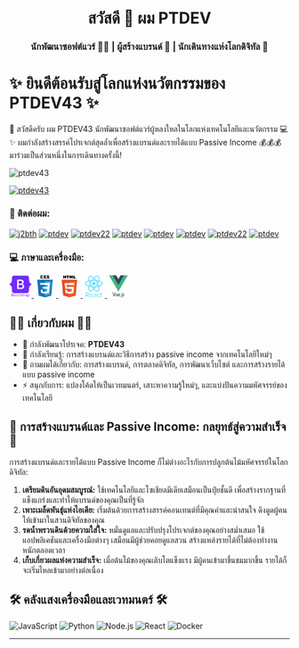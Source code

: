 <h1 align="center">สวัสดี 👋 ผม PTDEV</h1>
<h3 align="center">นักพัฒนาซอฟต์แวร์ 👨‍💻 | ผู้สร้างแบรนด์ 🚀 | นักเดินทางแห่งโลกดิจิทัล 🌌 </h3>

# ✨ ยินดีต้อนรับสู่โลกแห่งนวัตกรรมของ PTDEV43 ✨

👋 สวัสดีครับ ผม PTDEV43 นักพัฒนาซอฟต์แวร์ผู้หลงใหลในโลกแห่งเทคโนโลยีและนวัตกรรม 💻✨ ผมกำลังสร้างสรรค์โปรเจกต์สุดล้ำเพื่อสร้างแบรนด์และรายได้แบบ Passive Income 💰💰💰 มาร่วมเป็นส่วนหนึ่งในการเดินทางครั้งนี้!

<p align="left"> <img src="https://komarev.com/ghpvc/?username=ptdev43&label=Profile%20views&color=0e75b6&style=flat" alt="ptdev43" /> </p>

<p align="left"> <a href="https://github.com/ryo-ma/github-profile-trophy""><img src="https://github-profile-trophy.vercel.app/?username=ptdev43" alt="ptdev43" /></a> </p>

<h3 align="left">📲 ติดต่อผม:</h3>
<p align="left">
<a href="https://codepen.io/j2bth" target="blank"><img align="center" src="https://raw.githubusercontent.com/rahuldkjain/github-profile-readme-generator/master/src/images/icons/Social/codepen.svg" alt="j2bth" height="30" width="40" / ></a>
<a href="https://dev.to/ptdev" target="blank"><img align="center" src="https://raw.githubusercontent.com/rahuldkjain/github-profile-readme-generator/master/src/images/icons/Social/devto.svg" alt="ptdev" height="30" width="40" /></a>
<a href="https://twitter.com/ptdev22" target="blank"><img align="center" src=" https://raw.githubusercontent.com/rahuldkjain/github-profile-readme-generator/master/src/images/icons/Social/twitter.svg" alt="ptdev22" height="30" width="40" /></a>
<a href="https://linkedin.com/in/ptdev" target="blank"><img align="center" src="https://raw.githubusercontent.com/rahuldkjain/github-profile-readme-generator/master/src/images/icons/Social/linked-in-alt.svg" alt="ptdev" height="30" width="40" /></a>
<a href="https://codesandbox.com/ptdev" target="blank"><img align="center" src="https://raw.githubusercontent.com/rahuldkjain/github-profile-readme-generator/master/src/images/icons/Social/codesandbox.svg" alt="ptdev" height="30" width="40" /></a>
<a href="https://fb.com/ptdev" target="blank"><img align="center" src=" https://raw.githubusercontent.com/rahuldkjain/github-profile-readme-generator/master/src/images/icons/Social/facebook.svg" alt="ptdev" height="30" width="40" /></a>
<a href="https://instagram.com/ptdev22" target="blank"><img align="center" src="https://raw.githubusercontent.com/rahuldkjain/github-profile-readme-generator/master/src/images/icons/Social/instagram.svg" alt="ptdev22" height="30" width="40" /></a>
<a href="https://www.youtube.com/c/ptdev" target="blank"><img align="center" src="https://raw.githubusercontent.com/rahuldkjain/github-profile-readme-generator/master/src/images/icons/Social/youtube.svg" alt="ptdev" height="30" width="40" /></a>
</p>

<h3 align="left">💻 ภาษาและเครื่องมือ:</h3>
<p align="left"> <a href="https://getbootstrap.com" target="_blank" rel="noreferrer"> <img src="https://raw.githubusercontent.com/devicons/devicon/master/icons/bootstrap/bootstrap-plain-wordmark.svg" alt="bootstrap" width="40" height="40"/> </a> <a href="https://www.w3schools.com/css/" target="_blank" rel="noreferrer"> <img src="https://raw.githubusercontent.com/devicons/devicon/master/icons/css3/css3-original-wordmark.svg" alt="css3" width="40" height="40"/> </a> <a href="https://www.w3org/html/" target="_blank" rel="noreferrer"> <img src="https://raw.githubusercontent.com/devicons/devicon/master/icons/html5/html5-original-wordmark.svg" alt="html5" width="40" height="40"/> </a> <a href="https://reactjs.org/" target="_blank" rel="noreferrer"> <img src="https://raw.githubusercontent.com/devicons/devicon/master/icons/react/react-original-wordmark.svg" alt="react" width="40" height="40"/> </a> <a href="https://vuejs.org/" target="_blank" rel="noreferrer"> <img src="https://raw.githubusercontent.com/devicons/devicon/master/icons/vuejs/vuejs-original-wordmark.svg" alt="vuejs" width="40" height="40"/> </a> </p>

## 👨‍💻 เกี่ยวกับผม 👨‍💻

- 🔭 กำลังพัฒนาโปรเจค: **PTDEV43**
- 🌱 กำลังเรียนรู้: การสร้างแบรนด์และวิธีการสร้าง passive income จากเทคโนโลยีใหม่ๆ
- 💬 ถามผมได้เกี่ยวกับ: การสร้างแบรนด์, การตลาดดิจิทัล, การพัฒนาเว็บไซต์ และการสร้างรายได้แบบ passive income
- ⚡ สนุกกับการ: แปลงโค้ดให้เป็นเวทมนตร์, เสาะหาความรู้ใหม่ๆ, และแบ่งปันความมหัศจรรย์ของเทคโนโลยี

## 🚀 การสร้างแบรนด์และ Passive Income: กลยุทธ์สู่ความสำเร็จ 🚀

การสร้างแบรนด์และรายได้แบบ Passive Income ก็ไม่ต่างอะไรกับการปลูกต้นไม้มหัศจรรย์ในโลกดิจิทัล:

1. **เตรียมดินอันอุดมสมบูรณ์:** ใช้เทคโนโลยีและโซเชียลมีเดียเสมือนเป็นปุ๋ยชั้นดี เพื่อสร้างรากฐานที่แข็งแกร่งและทำให้แบรนด์ของคุณเป็นที่รู้จัก
2. **เพาะเมล็ดพันธุ์แห่งไอเดีย:** เริ่มต้นด้วยการสร้างสรรค์คอนเทนต์ที่มีคุณค่าและน่าสนใจ ดึงดูดผู้คนให้เข้ามาในสวนดิจิทัลของคุณ
3. **รดน้ำพรวนดินด้วยความใส่ใจ:** หมั่นดูแลและปรับปรุงโปรเจกต์ของคุณอย่างสม่ำเสมอ ใช้แอปพลิเคชันและเครื่องมือต่างๆ เสมือนมีผู้ช่วยคอยดูแลสวน สร้างแหล่งรายได้ที่ไม่ต้องทำงานหนักตลอดเวลา
4. **เก็บเกี่ยวผลแห่งความสำเร็จ:** เมื่อต้นไม้ของคุณเติบโตแข็งแรง มีผู้คนเข้ามาชื่นชมมากขึ้น รายได้ก็จะเริ่มไหลเข้ามาอย่างต่อเนื่อง

## 🛠️ คลังแสงเครื่องมือและเวทมนตร์ 🛠️

![JavaScript](https://img.shields.io/badge/-JavaScript-333333?style=flat&logo=javascript)
![Python](https://img.shields.io/badge/-Python-333333?style=flat&logo=python)
![Node.js](https://img.shields.io/badge/-Node.js-333333?style=flat&logo=node.js)
![React](https://img.shields.io/badge/-React-333333?style=flat&logo=react)
![Docker](https://img.shields.io/badge/-Docker-333333?style=flat&logo=docker)
****
